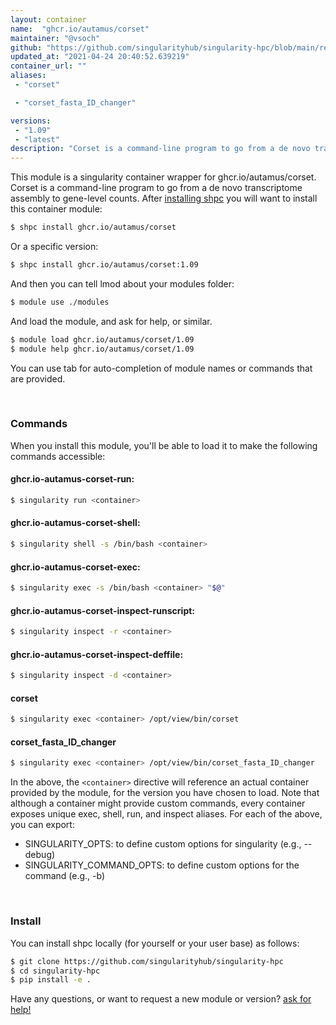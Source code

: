 ```yaml
---
layout: container
name:  "ghcr.io/autamus/corset"
maintainer: "@vsoch"
github: "https://github.com/singularityhub/singularity-hpc/blob/main/registry/ghcr.io/autamus/corset/container.yaml"
updated_at: "2021-04-24 20:40:52.639219"
container_url: ""
aliases:
 - "corset"

 - "corset_fasta_ID_changer"

versions:
 - "1.09"
 - "latest"
description: "Corset is a command-line program to go from a de novo transcriptome assembly to gene-level counts."
---
```


This module is a singularity container wrapper for ghcr.io/autamus/corset.
Corset is a command-line program to go from a de novo transcriptome assembly to gene-level counts.
After [installing shpc](#install) you will want to install this container module:

```bash
$ shpc install ghcr.io/autamus/corset
```

Or a specific version:

```bash
$ shpc install ghcr.io/autamus/corset:1.09
```

And then you can tell lmod about your modules folder:

```bash
$ module use ./modules
```

And load the module, and ask for help, or similar.

```bash
$ module load ghcr.io/autamus/corset/1.09
$ module help ghcr.io/autamus/corset/1.09
```

You can use tab for auto-completion of module names or commands that are provided.

<br>

### Commands

When you install this module, you'll be able to load it to make the following commands accessible:

#### ghcr.io-autamus-corset-run:

```bash
$ singularity run <container>
```

#### ghcr.io-autamus-corset-shell:

```bash
$ singularity shell -s /bin/bash <container>
```

#### ghcr.io-autamus-corset-exec:

```bash
$ singularity exec -s /bin/bash <container> "$@"
```

#### ghcr.io-autamus-corset-inspect-runscript:

```bash
$ singularity inspect -r <container>
```

#### ghcr.io-autamus-corset-inspect-deffile:

```bash
$ singularity inspect -d <container>
```


#### corset
       
```bash
$ singularity exec <container> /opt/view/bin/corset
```


#### corset_fasta_ID_changer
       
```bash
$ singularity exec <container> /opt/view/bin/corset_fasta_ID_changer
```



In the above, the `<container>` directive will reference an actual container provided
by the module, for the version you have chosen to load. Note that although a container
might provide custom commands, every container exposes unique exec, shell, run, and
inspect aliases. For each of the above, you can export:

 - SINGULARITY_OPTS: to define custom options for singularity (e.g., --debug)
 - SINGULARITY_COMMAND_OPTS: to define custom options for the command (e.g., -b)

<br>
  
### Install

You can install shpc locally (for yourself or your user base) as follows:

```bash
$ git clone https://github.com/singularityhub/singularity-hpc
$ cd singularity-hpc
$ pip install -e .
```

Have any questions, or want to request a new module or version? [ask for help!](https://github.com/singularityhub/singularity-hpc/issues)